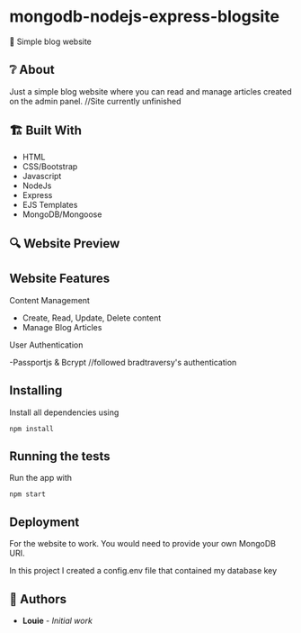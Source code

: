 # mongodb-nodejs-express-blogsite

📰 Simple blog website

## ❔ About

Just a simple blog website where you can read and manage articles created on the admin panel.
//Site currently unfinished

## 🏗️ Built With

- HTML
- CSS/Bootstrap
- Javascript
- NodeJs
- Express
- EJS Templates
- MongoDB/Mongoose

## 🔍 Website Preview

## Website Features

Content Management

- Create, Read, Update, Delete content
- Manage Blog Articles

User Authentication

-Passportjs & Bcrypt
//followed bradtraversy's authentication

## Installing

Install all dependencies using

```
npm install
```

## Running the tests

Run the app with

```
npm start
```

## Deployment

For the website to work. You would need to provide your own MongoDB URI.

In this project I created a config.env file that contained my database key

## 🧔 Authors

- **Louie** - _Initial work_
